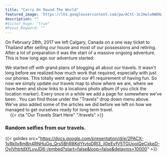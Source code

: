 ```yaml
---
title: "Carry On Round The World"
featured_image: 'https://lh3.googleusercontent.com/pw/ACtC-3cIHwloNWDNzbmrs9zjP1IMY3dTwjcBK-nlazzyG-p55SgqrripkjmG0pqahMbGWXvX5KPVMDlCCaCsoLqzrcEuTBqehgwAtH_YrjvLwlIojUtyiTjYeog5Q_eyaQphKJ3BE9V7zRR1NnDDvWTEdrbErg=w1920-h670-no'
description: ""
#Victor_Hugo: "true"
#Focus_Keyword: ""
---
```

On February 28th, 2017 we left Calgary, Canada on a one way ticket to Thailand after selling our house and most of our possessions and retiring.  After a lot of preparation it was the start of a massive ongoing adventure.  This is how long ago our adventure started:

<!DOCTYPE html>
<html lang="en">
<head>
<link rel="stylesheet" href="https://cdnjs.cloudflare.com/ajax/libs/timecircles/1.5.3/TimeCircles.css" />
<script src="https://ajax.googleapis.com/ajax/libs/jquery/3.3.1/jquery.min.js"></script>
<script src="https://cdnjs.cloudflare.com/ajax/libs/timecircles/1.5.3/TimeCircles.js"></script>
</head>
<body>
<div id="DateCountdown" data-date="2017-02-28 00:08:10" style="width: 100%;"></div>
<script>
$("#DateCountdown").TimeCircles({
    "animation": "smooth",
    "bg_width": 0.2,
    "fg_width": 0.05,
    "circle_bg_color": "#E2E2E2",
    "time": {
        "Days": {
            "text": "Days",
            "color": "#8EDFD0",
            "show": true
        },
        "Hours": {
            "text": "Hours",
            "color": "#829AD5",
            "show": true
        },
        "Minutes": {
            "text": "Minutes",
            "color": "#8D3EB5",
            "show": true
        },
        "Seconds": {
            "text": "Seconds",
            "color": "#E49D0F",
            "show": true
        }
    }
});
</script>

</body>
</html>

We started off with grand plans of blogging all about our travels.  It wasn't long before we realized how much work that required, especially with just our phones.  This totally went against our #1 requirement of having fun.  So now we simply update our travels map to show where we are, where we have been and show links to a locations photo album (if you click the location marker).  Every once in a while we add a page for somewhere we've been .  You can find those under the "Travels" drop down menu above.  We've also added some of the articles we did before we left on how we managed to get ourselves ready for long term travel.  
&nbsp;
&nbsp;
{{< cta "Our Travels Start Here" "/travels" >}}
&nbsp;
&nbsp;
### Random selfies from our travels.

{{< gslides src="https://docs.google.com/presentation/d/e/2PACX-1vRklIv8mBn4RNHuGg_Qrs5BhR8KdYtvtqDRI3_jl0eEyfV5TGUooiQeCxkpD-OyIVhtrtdXfLuyJD6-/embed?start=false&loop=false&delayms=10000" >}}